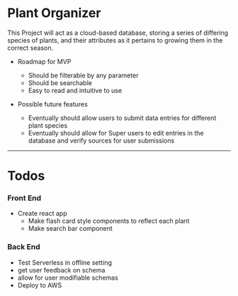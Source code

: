 # Plant Organizer

This Project will act as a cloud-based database, storing a series of differing species of plants, and their attributes as it pertains to growing them in the correct season.

- Roadmap for MVP
  - Should be filterable by any parameter
  - Should be searchable
  - Easy to read and intuitive to use


- Possible future features
  - Eventually should allow users to submit data entries for different plant species
  - Eventually should allow for Super users to edit entries in the database and verify sources for user submissions

 ---
# Todos
### Front End
 - Create react app
    - Make flash card style components to reflect each plant
    - Make search bar component
### Back End
- Test Serverless in offline setting
- get user feedback on schema
- allow for user modifiable schemas
- Deploy to AWS
